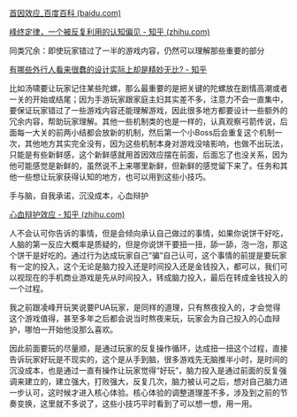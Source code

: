 

[首因效应_百度百科 (baidu.com)](https://baike.baidu.com/item/%E9%A6%96%E5%9B%A0%E6%95%88%E5%BA%94/2167791)

[峰终定律，一个被反复利用的认知偏见 - 知乎 (zhihu.com)](https://zhuanlan.zhihu.com/p/353968852)

同类冗余：即使玩家错过了一半的游戏内容，仍然可以理解那些重要的部分

[有哪些外行人看来很蠢的设计实际上却是精妙无比? - 知乎](https://www.zhihu.com/question/32189846/answer/65639906)

比如汤啸要让玩家记住某些陀螺，那么最重要的是把关键的陀螺放在剧情高潮或者一关的开始或结尾；因为手游玩家跟家庭主妇其实差不多，注意力不会一直集中，要保证玩家错过了一些游戏内容还能理解游戏，因此很多地方都要设计一些额外的冗余内容，帮助玩家理解。其他一些机制类的也是一样的，认真观察弓箭传说，后面每一大关的前两小结都会放新的机制，然后第一个小Boss后会重复这个机制一次，其他地方其实完全没有，因为这些机制本身对游戏没啥影响，也做不出玩法，只能是有些新鲜感，这个新鲜感就用首因效应摆在前面，后面忘了也没关系，因为他可能感觉是新鲜的，虽然说不上来哪里新鲜，但新鲜的感觉留下来了。任务和其他一些想让玩家获得认知的地方，也可以用到这些小技巧。

手与脑，自我承诺，沉没成本，心血辩护

[心血辩护效应 - 知乎 (zhihu.com)](https://zhuanlan.zhihu.com/p/41838861)

人不会认可你告诉的事情，但是会倾向承认自己做过的事情，如果你说饼干好吃，人脑的第一反应大概率是质疑的，但是你说饼干要扭一扭，舔一舔，泡一泡，那这个饼干是好吃的。通过行为达成玩家自己“骗”自己认可，这个事情的前提是要玩家有一定的投入，这个无论是脑力投入还是时间投入还是金钱投入，都可以，我们可以视现在的手机商业游戏是先从时间投入，转成脑力投入，最后在转成金钱投入的一个过程。

我之前跟凌峰开玩笑说要PUA玩家，是同样的道理，只有熬夜投入的，才会觉得这个游戏值得，甚至多年之后都会说当时熬夜来玩，玩家会为自己投入的心血辩护，哪怕一开始他没那么喜欢。

因此前面要玩的尽量顺，是通过玩家的反复操作循环，达成扭一扭这个过程，直接告诉玩家好玩是不现实的，这个是从手到脑，很多游戏先无脑推半小时，是时间的沉没成本，也是通过一直有操作让玩家觉得“好玩”，脑力投入是通过前面的反复强调来建立的，建立强大，打败强大，反复几次，脑力被认可之后，想对自己脑力进一步认可，这时候才进入核心体验。核心体验的调整道理差不多，涉及到之前的节奏变换，这里就不多说了，这些小技巧平时看到了可以想一想，用一用。